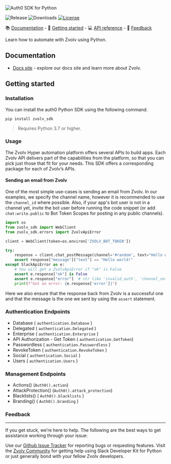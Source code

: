 ![Auth0 SDK for Python](https://cdn.auth0.com/website/sdks/banners/auth0-python-banner.png)

![Release](https://img.shields.io/pypi/v/auth0-python)
![Downloads](https://img.shields.io/pypi/dw/auth0-python)
[![License](https://img.shields.io/:license-MIT-blue.svg?style=flat)](https://opensource.org/licenses/MIT)

<div>
📚 <a href="#documentation">Documentation</a> - 🚀 <a href="#getting-started">Getting started</a> - 💻 <a href="#api-reference">API reference</a> - 💬 <a href="#feedback">Feedback</a>
</div>


Learn how to automate with Zvolv using Python.
## Documentation
- [Docs site](https://www.zvolv.com/docs) - explore our docs site and learn more about Zvolv.

## Getting started
### Installation
You can install the auth0 Python SDK using the following command.
```
pip install zvolv_sdk
```

> Requires Python 3.7 or higher.

### Usage
The Zvolv Hyper automation platform offers several APIs to build apps. Each Zvolv API delivers part of the capabilities from the platform, so that you can pick just those that fit for your needs. This SDK offers a corresponding package for each of Zvolv’s APIs.

#### Sending an email from Zvolv

One of the most simple use-cases is sending an email from Zvolv. In our examples, we specify the channel name, however it is recommended to use the `channel_id` where possible. Also, if your app's bot user is not in a channel yet, invite the bot user before running the code snippet (or add `chat:write.public` to Bot Token Scopes for posting in any public channels).

```python
import os
from zvolv_sdk import WebClient
from zvolv_sdk.errors import ZvolvApiError

client = WebClient(token=os.environ['ZVOLV_BOT_TOKEN'])

try:
    response = client.chat_postMessage(channel='#random', text="Hello world!")
    assert response["message"]["text"] == "Hello world!"
except SlackApiError as e:
    # You will get a ZvolvApiError if "ok" is False
    assert e.response["ok"] is False
    assert e.response["error"]  # str like 'invalid_auth', 'channel_not_found'
    print(f"Got an error: {e.response['error']}")
```

Here we also ensure that the response back from Zvolv is a successful one and that the message is the one we sent by using the `assert` statement.

### Authentication Endpoints

- Database ( `authentication.Database` )
- Delegated ( `authentication.Delegated` )
- Enterprise ( `authentication.Enterprise` )
- API Authorization - Get Token ( `authentication.GetToken`)
- Passwordless ( `authentication.Passwordless` )
- RevokeToken ( `authentication.RevokeToken` )
- Social ( `authentication.Social` )
- Users ( `authentication.Users` )


### Management Endpoints

- Actions() (`Auth0().action`)
- AttackProtection() (`Auth0().attack_protection`)
- Blacklists() ( `Auth0().blacklists` )
- Branding() ( `Auth0().branding` )

### Feedback

---

If you get stuck, we’re here to help. The following are the best ways to get assistance working through your issue:

Use our [Github Issue Tracker][gh-issues] for reporting bugs or requesting features.
Visit the [Zvolv Community][zvolv-community] for getting help using Slack Developer Kit for Python or just generally bond with your fellow Zvolv developers.

<!-- Markdown links -->


[pypi-url]: https://pypi.org/project/slack-sdk/
[python-version]: https://img.shields.io/pypi/pyversions/slack-sdk.svg
[build-image]: https://github.com/slackapi/python-slack-sdk/workflows/CI%20Build/badge.svg
[build-url]: https://github.com/slackapi/python-slack-sdk/actions?query=workflow%3A%22CI+Build%22
[codecov-image]: https://codecov.io/gh/slackapi/python-slack-sdk/branch/main/graph/badge.svg
[codecov-url]: https://codecov.io/gh/slackapi/python-slack-sdk
[contact-image]: https://img.shields.io/badge/contact-support-green.svg
[contact-url]: https://slack.com/support
[slackclientv1]: https://github.com/slackapi/python-slackclient/tree/v1
[api-methods]: https://api.slack.com/methods
[rtm-docs]: https://api.slack.com/rtm
[events-docs]: https://api.slack.com/events-api
[bolt-python]: https://github.com/slackapi/bolt-python
[pypi]: https://pypi.org/
[gh-issues]: https://github.com/zvolvapi/python-zvolv-sdk/issues
[zvolv-community]: https://zvolv.com/
[urllib]: https://docs.python.org/3/library/urllib.request.html
